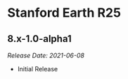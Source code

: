 # Stanford Earth R25

8.x-1.0-alpha1
--------------------------------------------------------------------------------
_Release Date: 2021-06-08_

- Initial Release
